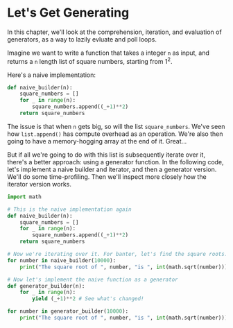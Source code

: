 # Let's Get Generating

In this chapter, we'll look at the comprehension, iteration, and evaluation of generators, as a way to lazily evluate and poll loops. 

Imagine we want to write a function that takes a integer `n` as input, and returns a `n` length list of square numbers, starting from 1<sup>2</sup>.

Here's a naive implementation:

```python
def naive_builder(n):
    square_numbers = []
    for _ in range(n):
        square_numbers.append((_+1)**2)
    return square_numbers
```

The issue is that when `n` gets big, so will the list `square_numbers`. We've seen how `list.append()` has compute overhead as an operation. We're also then going to have a memory-hogging array at the end of it. Great...

But if all we're going to do with this list is subsequently iterate over it, there's a better approach: using a generator function. In the following code, let's implement a naive builder and iterator, and then a generator version. We'll do some time-profiling. Then we'll inspect more closely how the iterator version works. 


```python
import math

# This is the naive implementation again
def naive_builder(n):
    square_numbers = []
    for _ in range(n):
        square_numbers.append((_+1)**2)
    return square_numbers

# Now we're iterating over it. For banter, let's find the square roots.
for number in naive_builder(10000):
    print("The square root of ", number, "is ", int(math.sqrt(number)))

# Now let's implement the naive function as a generator
def generator_builder(n):
    for _ in range(n):
        yield (_+1)**2 # See what's changed!

for number in generator_builder(10000):
    print("The square root of ", number, "is ", int(math.sqrt(number)))
```

